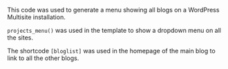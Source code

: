 This code was used to generate a menu showing all blogs on a WordPress Multisite installation.

`projects_menu()` was used in the template to show a dropdown menu on all the sites.

The shortcode `[bloglist]` was used in the homepage of the main blog to link to all the other blogs.